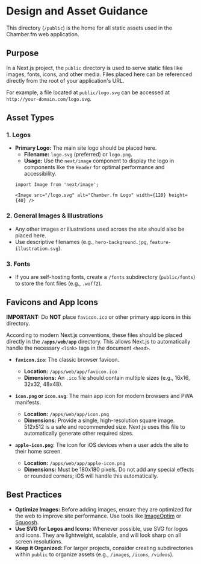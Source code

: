 # Design and Asset Guidance

This directory (`/public`) is the home for all static assets used in the Chamber.fm web application.

## Purpose

In a Next.js project, the `public` directory is used to serve static files like images, fonts, icons, and other media. Files placed here can be referenced directly from the root of your application's URL.

For example, a file located at `public/logo.svg` can be accessed at `http://your-domain.com/logo.svg`.

## Asset Types

### 1. Logos

-   **Primary Logo:** The main site logo should be placed here.
    -   **Filename:** `logo.svg` (preferred) or `logo.png`.
    -   **Usage:** Use the `next/image` component to display the logo in components like the `Header` for optimal performance and accessibility.
    ```tsx
    import Image from 'next/image';

    <Image src="/logo.svg" alt="Chamber.fm Logo" width={120} height={40} />
    ```

### 2. General Images & Illustrations

-   Any other images or illustrations used across the site should also be placed here.
-   Use descriptive filenames (e.g., `hero-background.jpg`, `feature-illustration.svg`).

### 3. Fonts

-   If you are self-hosting fonts, create a `/fonts` subdirectory (`public/fonts`) to store the font files (e.g., `.woff2`).

## Favicons and App Icons

**IMPORTANT:** Do **NOT** place `favicon.ico` or other primary app icons in this directory.

According to modern Next.js conventions, these files should be placed directly in the **`/apps/web/app`** directory. This allows Next.js to automatically handle the necessary `<link>` tags in the document `<head>`.

-   **`favicon.ico`**: The classic browser favicon.
    -   **Location:** `/apps/web/app/favicon.ico`
    -   **Dimensions:** An `.ico` file should contain multiple sizes (e.g., 16x16, 32x32, 48x48).

-   **`icon.png` or `icon.svg`**: The main app icon for modern browsers and PWA manifests.
    -   **Location:** `/apps/web/app/icon.png`
    -   **Dimensions:** Provide a single, high-resolution square image. 512x512 is a safe and recommended size. Next.js uses this file to automatically generate other required sizes.

-   **`apple-icon.png`**: The icon for iOS devices when a user adds the site to their home screen.
    -   **Location:** `/apps/web/app/apple-icon.png`
    -   **Dimensions:** Must be 180x180 pixels. Do not add any special effects or rounded corners; iOS will handle this automatically.

## Best Practices

-   **Optimize Images:** Before adding images, ensure they are optimized for the web to improve site performance. Use tools like [ImageOptim](https://imageoptim.com/) or [Squoosh](https://squoosh.app/).
-   **Use SVG for Logos and Icons:** Whenever possible, use SVG for logos and icons. They are lightweight, scalable, and will look sharp on all screen resolutions.
-   **Keep it Organized:** For larger projects, consider creating subdirectories within `public` to organize assets (e.g., `/images`, `/icons`, `/videos`).
